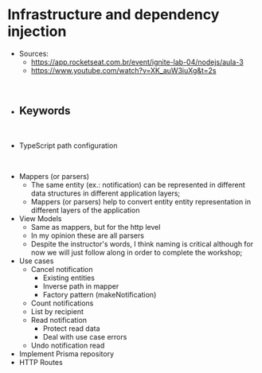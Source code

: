 # Infrastructure and dependency injection

- Sources:
  - https://app.rocketseat.com.br/event/ignite-lab-04/nodejs/aula-3
  - https://www.youtube.com/watch?v=XK_auW3iuXg&t=2s

</br>

- ## Keywords

</br>

- TypeScript path configuration

</br>

- Mappers (or parsers)
  - The same entity (ex.: notification) can be represented in different data structures in different application layers;
  - Mappers (or parsers) help to convert entity entity representation in different layers of the application
- View Models
  - Same as mappers, but for the http level
  - In my opinion these are all parsers
  - Despite the instructor's words, I think naming is critical although for now we will just follow along in order to complete the workshop;
- Use cases
  - Cancel notification
    - Existing entities
    - Inverse path in mapper
    - Factory pattern (makeNotification)
  - Count notifications
  - List by recipient
  - Read notification
    - Protect read data
    - Deal with use case errors
  - Undo notification read
- Implement Prisma repository
- HTTP Routes
